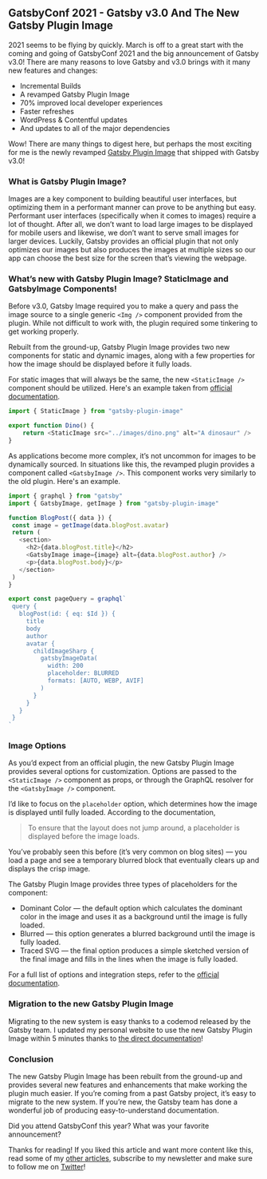 ## GatsbyConf 2021 - Gatsby v3.0 And The New Gatsby Plugin Image

2021 seems to be flying by quickly. March is off to a great start with the coming and going of GatsbyConf 2021 and the big announcement of Gatsby v3.0! There are many reasons to love Gatsby and v3.0 brings with it many new features and changes:

- Incremental Builds
- A revamped Gatsby Plugin Image
- 70% improved local developer experiences
- Faster refreshes
- WordPress & Contentful updates
- And updates to all of the major dependencies

Wow! There are many things to digest here, but perhaps the most exciting for me is the newly revamped [Gatsby Plugin Image](https://www.gatsbyjs.com/plugins/gatsby-plugin-image) that shipped with Gatsby v3.0!

### What is Gatsby Plugin Image?

Images are a key component to building beautiful user interfaces, but optimizing them in a performant manner can prove to be anything but easy. Performant user interfaces (specifically when it comes to images) require a lot of thought. After all, we don’t want to load large images to be displayed for mobile users and likewise, we don’t want to serve small images for larger devices. Luckily, Gatsby provides an official plugin that not only optimizes our images but also produces the images at multiple sizes so our app can choose the best size for the screen that’s viewing the webpage.

### What’s new with Gatsby Plugin Image? StaticImage and GatsbyImage Components!

Before v3.0, Gatsby Image required you to make a query and pass the image source to a single generic `<Img />` component provided from the plugin. While not difficult to work with, the plugin required some tinkering to get working properly.

Rebuilt from the ground-up, Gatsby Plugin Image provides two new components for static and dynamic images, along with a few properties for how the image should be displayed before it fully loads.

For static images that will always be the same, the new `<StaticImage />` component should be utilized. Here's an example taken from [official documentation](https://www.gatsbyjs.com/plugins/gatsby-plugin-image/).

```javascript
import { StaticImage } from "gatsby-plugin-image"

export function Dino() { 
	return <StaticImage src="../images/dino.png" alt="A dinosaur" /> 
}
```

As applications become more complex, it’s not uncommon for images to be dynamically sourced. In situations like this, the revamped plugin provides a component called `<GatsbyImage />`. This component works very similarly to the old plugin. Here's an example.

```javascript
import { graphql } from "gatsby"
import { GatsbyImage, getImage } from "gatsby-plugin-image"

function BlogPost({ data }) {
 const image = getImage(data.blogPost.avatar)
 return (
   <section>
	 <h2>{data.blogPost.title}</h2>
	 <GatsbyImage image={image} alt={data.blogPost.author} />
	 <p>{data.blogPost.body}</p>
   </section>
 )
}

export const pageQuery = graphql`
 query {
   blogPost(id: { eq: $Id }) {
	 title
	 body
	 author
	 avatar {
	   childImageSharp {
		 gatsbyImageData(
		   width: 200
		   placeholder: BLURRED
		   formats: [AUTO, WEBP, AVIF]
		 )
	   }
	 }
   }
 }
`
```

### Image Options

As you’d expect from an official plugin, the new Gatsby Plugin Image provides several options for customization. Options are passed to the `<StaticImage />` component as props, or through the GraphQL resolver for the `<GatsbyImage />` component.

I’d like to focus on the `placeholder` option, which determines how the image is displayed until fully loaded. According to the documentation,

> To ensure that the layout does not jump around, a placeholder is displayed before the image loads.

You’ve probably seen this before (it’s very common on blog sites) — you load a page and see a temporary blurred block that eventually clears up and displays the crisp image.

The Gatsby Plugin Image provides three types of placeholders for the component:

- Dominant Color — the default option which calculates the dominant color in the image and uses it as a background until the image is fully loaded.
- Blurred — this option generates a blurred background until the image is fully loaded.
- Traced SVG — the final option produces a simple sketched version of the final image and fills in the lines when the image is fully loaded.

For a full list of options and integration steps, refer to the [official documentation](https://www.gatsbyjs.com/docs/reference/built-in-components/gatsby-plugin-image/#image-options).

### Migration to the new Gatsby Plugin Image

Migrating to the new system is easy thanks to a codemod released by the Gatsby team. I updated my personal website to use the new Gatsby Plugin Image within 5 minutes thanks to [the direct documentation](https://www.gatsbyjs.com/docs/reference/release-notes/image-migration-guide)!

### Conclusion

The new Gatsby Plugin Image has been rebuilt from the ground-up and provides several new features and enhancements that make working the plugin much easier. If you’re coming from a past Gatsby project, it’s easy to migrate to the new system. If you’re new, the Gatsby team has done a wonderful job of producing easy-to-understand documentation.

Did you attend GatsbyConf this year? What was your favorite announcement?

Thanks for reading! If you liked this article and want more content like this, read some of my [other articles](https://braydoncoyer.dev/blog/), subscribe to my newsletter and make sure to follow me on [Twitter](https://twitter.com/BraydonCoyer)!


